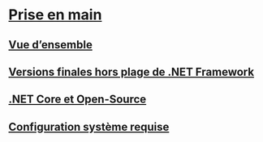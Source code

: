 # [Prise en main](index.md)
## [Vue d’ensemble](overview.md)
## [Versions finales hors plage de .NET Framework](the-net-framework-and-out-of-band-releases.md)
## [.NET Core et Open-Source](net-core-and-open-source.md)
## [Configuration système requise](system-requirements.md)
